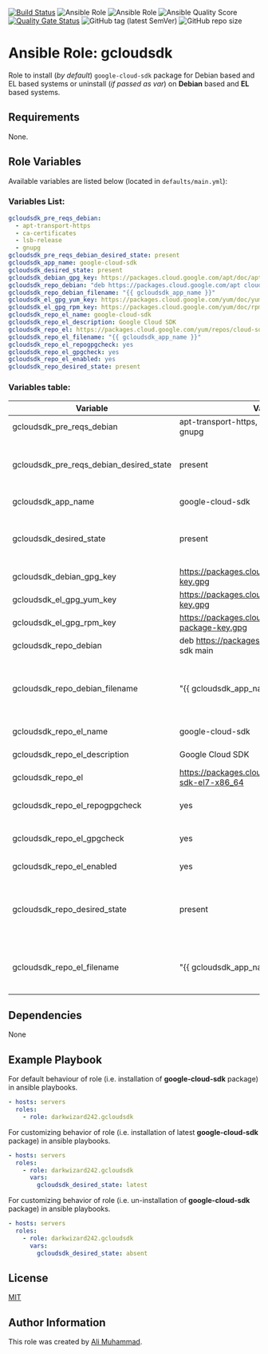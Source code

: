 [![Build Status](https://travis-ci.com/darkwizard242/ansible-role-gcloudsdk.svg?branch=master)](https://travis-ci.com/darkwizard242/ansible-role-gcloudsdk) ![Ansible Role](https://img.shields.io/ansible/role/46261?color=dark%20green%20) ![Ansible Role](https://img.shields.io/ansible/role/d/46261?label=role%20downloads) ![Ansible Quality Score](https://img.shields.io/ansible/quality/46261?label=ansible%20quality%20score) [![Quality Gate Status](https://sonarcloud.io/api/project_badges/measure?project=ansible-role-gcloudsdk&metric=alert_status)](https://sonarcloud.io/dashboard?id=ansible-role-gcloudsdk) ![GitHub tag (latest SemVer)](https://img.shields.io/github/tag/darkwizard242/ansible-role-gcloudsdk?label=release) ![GitHub repo size](https://img.shields.io/github/repo-size/darkwizard242/ansible-role-gcloudsdk?color=orange&style=flat-square)

# Ansible Role: gcloudsdk

Role to install (_by default_) `google-cloud-sdk` package for Debian based and EL based systems or uninstall (_if passed as var_) on **Debian** based and **EL** based systems.

## Requirements

None.

## Role Variables

Available variables are listed below (located in `defaults/main.yml`):

### Variables List:

```yaml
gcloudsdk_pre_reqs_debian:
  - apt-transport-https
  - ca-certificates
  - lsb-release
  - gnupg
gcloudsdk_pre_reqs_debian_desired_state: present
gcloudsdk_app_name: google-cloud-sdk
gcloudsdk_desired_state: present
gcloudsdk_debian_gpg_key: https://packages.cloud.google.com/apt/doc/apt-key.gpg
gcloudsdk_repo_debian: "deb https://packages.cloud.google.com/apt cloud-sdk main"
gcloudsdk_repo_debian_filename: "{{ gcloudsdk_app_name }}"
gcloudsdk_el_gpg_yum_key: https://packages.cloud.google.com/yum/doc/yum-key.gpg
gcloudsdk_el_gpg_rpm_key: https://packages.cloud.google.com/yum/doc/rpm-package-key.gpg
gcloudsdk_repo_el_name: google-cloud-sdk
gcloudsdk_repo_el_description: Google Cloud SDK
gcloudsdk_repo_el: https://packages.cloud.google.com/yum/repos/cloud-sdk-el7-x86_64
gcloudsdk_repo_el_filename: "{{ gcloudsdk_app_name }}"
gcloudsdk_repo_el_repogpgcheck: yes
gcloudsdk_repo_el_gpgcheck: yes
gcloudsdk_repo_el_enabled: yes
gcloudsdk_repo_desired_state: present
```

### Variables table:

Variable                                | Value (default)                                                    | Description
--------------------------------------- | ------------------------------------------------------------------ | -------------------------------------------------------------------------------------------------------------------------------------------------------------------------------------------------------------------
gcloudsdk_pre_reqs_debian               | apt-transport-https, ca-certificates, lsb-release, gnupg           | Package required by Azure CLI on Debain based systems.
gcloudsdk_pre_reqs_debian_desired_state | present                                                            | State of the gcloudsdk_pre_reqs_debian_desired_state packages. Whether to install, verify if available or to uninstall (i.e. ansible apt module values: `present`, `latest`, or `absent`)
gcloudsdk_app_name                      | google-cloud-sdk                                                   | Name of Azure CLI package i.e. `google-cloud-sdk`
gcloudsdk_desired_state                 | present                                                            | State of the gcloudsdk_app_name package (i.e. `google-cloud-sdk` package itself.). Whether to install, verify if available or to uninstall (i.e. ansible apt module values: `present`, `latest`, or `absent`)
gcloudsdk_debian_gpg_key                | <https://packages.cloud.google.com/apt/doc/apt-key.gpg>            | Azure CLI GPG required on Debian based systems.
gcloudsdk_el_gpg_yum_key                | <https://packages.cloud.google.com/yum/doc/yum-key.gpg>            | Azure CLI GPG (yum) required on EL based systems.
gcloudsdk_el_gpg_rpm_key                | <https://packages.cloud.google.com/yum/doc/rpm-package-key.gpg>    | Azure CLI GPG (rpm) required on EL based systems.
gcloudsdk_repo_debian                   | deb <https://packages.cloud.google.com/apt> cloud-sdk main         | Repository URL for Debian based systems.
gcloudsdk_repo_debian_filename          | "{{ gcloudsdk_app_name }}"                                         | Name of the repository file that will be stored at `/etc/apt/sources.list.d/` on Debian based systems. Defaults to the variable value for "{{ gcloudsdk_app_name }}" which is `google-cloud-sdk` .
gcloudsdk_repo_el_name                  | google-cloud-sdk                                                   | Repository name for Azure CLI on EL based systems.
gcloudsdk_repo_el_description           | Google Cloud SDK                                                   | Description to be added in EL based repository file for Azure CLI.
gcloudsdk_repo_el                       | <https://packages.cloud.google.com/yum/repos/cloud-sdk-el7-x86_64> | Repository `baseurl` for Azure CLI on EL based systems.
gcloudsdk_repo_el_repogpgcheck          | yes                                                                | Boolean operation for performing gpg check against atom's repository gpg. Can either be **yes** or **no**.
gcloudsdk_repo_el_gpgcheck              | yes                                                                | Boolean for whether to perform gpg check against Azure CLI on EL based systems.
gcloudsdk_repo_el_enabled               | yes                                                                | Boolean for whether to set Azure CLI repo as 'enabled' on EL based systems.
gcloudsdk_repo_desired_state            | present                                                            | `present` indicates creating the repository file if it doesn't exist on Debian or EL based systems. Alternative is `absent` (not recommended as it will prevent from installation of **google-cloud-sdk** pacakge).
gcloudsdk_repo_el_filename              | "{{ gcloudsdk_app_name }}"                                         | Name of the repository file that will be stored at `/etc/yum/sources.list.d/` on EL based systems. Defaults to the variable value for "{{ gcloudsdk_app_name }}" which is `google-cloud-sdk` .

## Dependencies

None

## Example Playbook

For default behaviour of role (i.e. installation of **google-cloud-sdk** package) in ansible playbooks.

```yaml
- hosts: servers
  roles:
    - role: darkwizard242.gcloudsdk
```

For customizing behavior of role (i.e. installation of latest **google-cloud-sdk** package) in ansible playbooks.

```yaml
- hosts: servers
  roles:
    - role: darkwizard242.gcloudsdk
      vars:
        gcloudsdk_desired_state: latest
```

For customizing behavior of role (i.e. un-installation of **google-cloud-sdk** package) in ansible playbooks.

```yaml
- hosts: servers
  roles:
    - role: darkwizard242.gcloudsdk
      vars:
        gcloudsdk_desired_state: absent
```

## License

[MIT](https://github.com/darkwizard242/ansible-role-gcloudsdk/blob/master/LICENSE)

## Author Information

This role was created by [Ali Muhammad](https://www.linkedin.com/in/ali-muhammad-759791130/).
